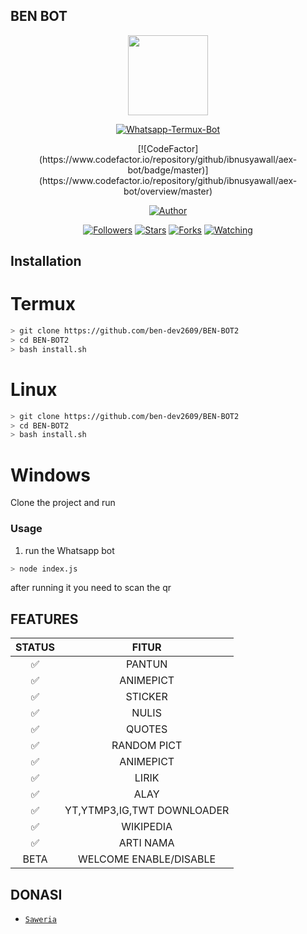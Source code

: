 ## BEN BOT 

<p align="center">
<img src="https://avatars2.githubusercontent.com/u/70950474?s=400&u=6c56f74017c9eed3cc75b29367c06be0c3839bda&v=4" width="128" height="128"/>
</p>
<p align="center">
<a href="#"><img title="Whatsapp-Termux-Bot" src="https://img.shields.io/badge/Whatsapp Termux Bot-green?colorA=%23ff0000&colorB=%23017e40&style=for-the-badge"></a>
  
<p align="center"> [![CodeFactor](https://www.codefactor.io/repository/github/ibnusyawall/aex-bot/badge/master)](https://www.codefactor.io/repository/github/ibnusyawall/aex-bot/overview/master) 
  
</p>
<p align="center">
<a href="https://github.com/ben-dev2609"><img title="Author" src="https://img.shields.io/badge/Author-Ebenezer-red.svg?style=for-the-badge&logo=github"></a>
</p>
<p align="center">
<a href="https://github.com/ben-dev2609/followers"><img title="Followers" src="https://img.shields.io/github/followers/ben-dev2609?color=blue&style=flat-square"></a>
<a href="https://github.com/ben-dev2609/BEN-BOT2/stargazers/"><img title="Stars" src="https://img.shields.io/github/stars/ben-dev2609/BEN-BOT2?color=red&style=flat-square"></a>
<a href="https://github.com/ben-dev2609/BEN-BOT2/network/members"><img title="Forks" src="https://img.shields.io/github/forks/ben-dev2609/BEN-BOT2?color=red&style=flat-square"></a>
<a href="https://github.com/ben-dev2609/whatsapp-bott/watchers"><img title="Watching" src="https://img.shields.io/github/watchers/ben-dev2609/BEN-BOT2?label=Watchers&color=blue&style=flat-square"></a>
</p>




 

## Installation





# Termux
```bash
> git clone https://github.com/ben-dev2609/BEN-BOT2
> cd BEN-BOT2
> bash install.sh

```

# Linux 
```bash
> git clone https://github.com/ben-dev2609/BEN-BOT2
> cd BEN-BOT2
> bash install.sh

```

# Windows

Clone the project and run 



### Usage
1. run the Whatsapp bot

```bash
> node index.js
```

after running it you need to scan the qr


## FEATURES

| STATUS        |               FITUR     |
| :-----------: | :--------------------------------:  |
|       ✅       |    PANTUN                         |
|       ✅       | ANIMEPICT                         |
|       ✅       | STICKER                           |
|       ✅       | NULIS                             |
|       ✅       | QUOTES                            |
|       ✅       | RANDOM PICT                       |
|       ✅       | ANIMEPICT                         |
|       ✅       | LIRIK                             |
|       ✅       | ALAY                              |
|       ✅       | YT,YTMP3,IG,TWT DOWNLOADER        |
|       ✅       | WIKIPEDIA                         |
|       ✅       | ARTI NAMA                         |
|      BETA      | WELCOME ENABLE/DISABLE             |









## DONASI
* [`Saweria`](https://saweria.co/Ebenezer)
